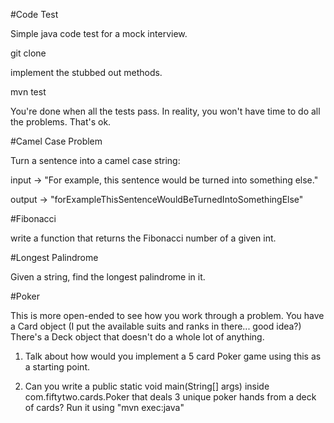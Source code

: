 #Code Test

Simple java code test for a mock interview.

git clone <this repo>

implement the stubbed out methods.

mvn test

You're done when all the tests pass. In reality, you won't have time to do all the problems. That's ok.

#Camel Case Problem

Turn a sentence into a camel case string:

input -> "For example, this sentence would be turned into something else."

output -> "forExampleThisSentenceWouldBeTurnedIntoSomethingElse"

#Fibonacci

write a function that returns the Fibonacci number of a given int.

#Longest Palindrome

Given a string, find the longest palindrome in it.

#Poker

This is more open-ended to see how you work through a problem. You have a Card object (I put the available suits and ranks in there... good idea?) There's a Deck object that doesn't do a whole lot of anything.

1) Talk about how would you implement a 5 card Poker game using this as a starting point.

2) Can you write a public static void main(String[] args) inside com.fiftytwo.cards.Poker that deals 3 unique poker hands from a deck of cards? Run it using "mvn exec:java"

